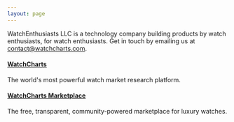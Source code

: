 ```yaml
---
layout: page
---
```


WatchEnthusiasts LLC is a technology company building products by watch enthusiasts, for watch enthusiasts. Get in touch by emailing us at [contact@watchcharts.com](mailto:contact@watchcharts.com).

#### [WatchCharts](https://watchcharts.com)

The world's most powerful watch market research platform.

#### [WatchCharts Marketplace](https://marketplace.watchcharts.com)

The free, transparent, community-powered marketplace for luxury watches.
